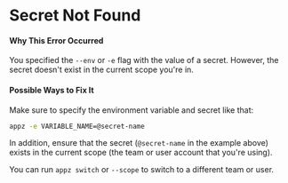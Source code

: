 # Secret Not Found

#### Why This Error Occurred

You specified the `--env` or `-e` flag with the value of a secret. However, the secret doesn't exist in the current scope you're in.

#### Possible Ways to Fix It

Make sure to specify the environment variable and secret like that:

```bash
appz -e VARIABLE_NAME=@secret-name
```

In addition, ensure that the secret (`@secret-name` in the example above) exists in the current scope (the team or user account that you're using).

You can run `appz switch` or `--scope` to switch to a different team or user.
